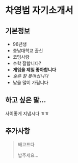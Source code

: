 # 차영범 자기소개서

## 기본정보
- 96년생
- 충남대학교 출신
- 코딩사랑
- 수학 잘합니다?
- **게임을 제일 좋아합니다**
- *술은 잘 못마십니다*
- 낯을 많이 가립니다

## 하고 싶은 말...
사이좋게 지냅시다 ㅎㅎ

## 추가사항
> 배고프다
> 
> 밥주세요...